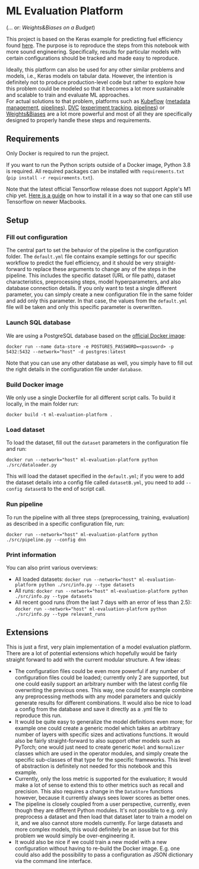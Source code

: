 # ML Evaluation Platform
(... or: _Weights&Biases on a Budget_)

This project is based on the Keras example for predicting fuel efficiency found [here](https://www.tensorflow.org/tutorials/keras/regression). The purpose is to reproduce the steps from this notebook with more sound engineering. Specifically, results for particular models with certain configurations should be tracked and made easy to reproduce.

Ideally, this platform can also be used for any other similar problems and models, i.e., Keras models on tabular data. However, the intention is definitely not to produce production-level code but rather to explore how this problem could be modeled so that it becomes a lot more sustainable and scalable to train and evaluate ML approaches.   
For actual solutions to that problem, platforms such as [Kubeflow](https://www.kubeflow.org) ([metadata management](https://www.kubeflow.org/docs/components/metadata/), [pipelines](https://www.kubeflow.org/docs/components/pipelines/)), [DVC](https://dvc.org) ([experiment tracking](https://dvc.org/doc/start/experiments), [pipelines](https://dvc.org/doc/start/data-pipelines)) or [Weights&Biases](https://wandb.ai/site) are a lot more powerful and most of all they are specifically designed to properly handle these steps and requirements.

## Requirements
Only Docker is required to run the project.

If you want to run the Python scripts outside of a Docker image, Python 3.8 is required. All required packages can be installed with `requirements.txt` (`pip install -r requirements.txt`).

Note that the latest official Tensorflow release does not support Apple's M1 chip yet. [Here is a guide](https://github.com/apple/tensorflow_macos/issues/153) on how to install it in a way so that one can still use Tensorflow on newer Macbooks.

## Setup
### Fill out configuration
The central part to set the behavior of the pipeline is the configuration folder. The `default.yml` file contains example settings for our specific workflow to predict the fuel efficiency, and it should be very straight-forward to replace these arguments to change any of the steps in the pipeline. This includes the specific dataset (URL or file path), dataset characteristics, preprocessing steps, model hyperparameters, and also database connection details. If you only want to test a single different parameter, you can simply create a new configuration file in the same folder and add only this parameter. In that case, the values from the `default.yml` file will be taken and only this specific parameter is overwritten.

### Launch SQL database
We are using a PostgreSQL database based on the [official Docker image](https://hub.docker.com/_/postgres):

`docker run --name data-store -e POSTGRES_PASSWORD=<password> -p 5432:5432 --network="host" -d postgres:latest`

Note that you can use any other database as well, you simply have to fill out the right details in the configuration file under `database`.

### Build Docker image
We only use a single Dockerfile for all different script calls. To build it locally, in the main folder run:

`docker build -t ml-evaluation-platform .`

### Load dataset
To load the dataset, fill out the `dataset` parameters in the configuration file and run:

`docker run --network="host" ml-evaluation-platform python ./src/dataloader.py`

This will load the dataset specified in the `default.yml`; if you were to add the dataset details into a config file called `datasetB.yml`, you need to add `--config datasetB` to the end of script call.

### Run pipeline
To run the pipeline with all three steps (preprocessing, training, evaluation) as described in a specific configuration file, run:

`docker run --network="host" ml-evaluation-platform python ./src/pipeline.py --config dnn`

### Print information
You can also print various overviews:

- All loaded datasets:
`docker run --network="host" ml-evaluation-platform python ./src/info.py --type datasets`
- All runs:
`docker run --network="host" ml-evaluation-platform python ./src/info.py --type datasets`
- All recent good runs (from the last 7 days with an error of less than 2.5):
`docker run --network="host" ml-evaluation-platform python ./src/info.py --type relevant_runs`

## Extensions
This is just a first, very plain implementation of a model evaluation platform. There are a lot of potential extensions which hopefully would be fairly straight forward to add with the current modular structure. A few ideas:

- The configuration files could be even more powerful if any number of configuration files could be loaded; currently only 2 are supported, but one could easily support an arbitrary number with the latest config file overwriting the previous ones. This way, one could for example combine any preprocessing methods with any model parameters and quickly generate results for different combinations. It would also be nice to load a config from the database and save it directly as a .yml file to reproduce this run.
- It would be quite easy to generalize the model definitions even more; for example one could create a generic model which takes an arbitrary number of layers with specific sizes and activations functions. It would also be fairly straight-forward to also support other models such as PyTorch; one would just need to create generic `Model` and `Normalizer` classes which are used in the operator modules, and simply create the specific sub-classes of that type for the specific frameworks. This level of abstraction is definitely not needed for this notebook and this example.
- Currently, only the loss metric is supported for the evaluation; it would make a lot of sense to extend this to other metrics such as recall and precision. This also requires a change in the `DataStore` functions however, because it currently always sees lower scores as better ones.
- The pipeline is closely coupled from a user perspective, currently, even though they are different Python modules. It's not possible to e.g. only preprocess a dataset and then load that dataset later to train a model on it, and we also cannot store models currently. For large datasets and more complex models, this would definitely be an issue but for this problem we would simply be over-engineering it.
- It would also be nice if we could train a new model with a new configuration without having to re-build the Docker image. E.g. one could also add the possibility to pass a configuration as JSON dictionary via the command line interface.